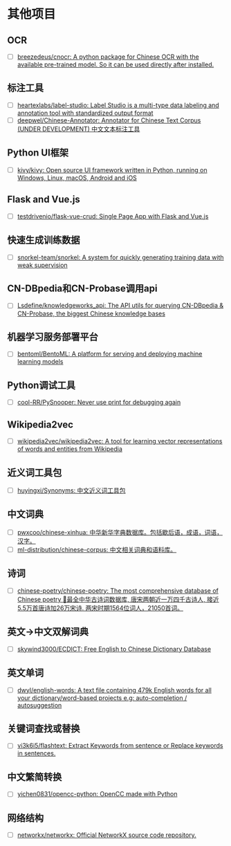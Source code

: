 # 其他项目

## OCR

- [ ] [breezedeus/cnocr: A python package for Chinese OCR with the available pre-trained model. So it can be used directly after installed.](https://github.com/breezedeus/cnocr)

## 标注工具

- [ ] [heartexlabs/label-studio: Label Studio is a multi-type data labeling and annotation tool with standardized output format](https://github.com/heartexlabs/label-studio)
- [ ] [deepwel/Chinese-Annotator: Annotator for Chinese Text Corpus (UNDER DEVELOPMENT) 中文文本标注工具](https://github.com/deepwel/Chinese-Annotator)

## Python UI框架

- [ ] [kivy/kivy: Open source UI framework written in Python, running on Windows, Linux, macOS, Android and iOS](https://github.com/kivy/kivy)

## Flask and Vue.js

- [ ] [testdrivenio/flask-vue-crud: Single Page App with Flask and Vue.js](https://github.com/testdrivenio/flask-vue-crud)

## 快速生成训练数据

- [ ] [snorkel-team/snorkel: A system for quickly generating training data with weak supervision](https://github.com/snorkel-team/snorkel)

## CN-DBpedia和CN-Probase调用api

- [ ] [Lsdefine/knowledgeworks_api: The API utils for querying CN-DBpedia & CN-Probase, the biggest Chinese knowledge bases](https://github.com/Lsdefine/knowledgeworks_api)

## 机器学习服务部署平台

- [ ] [bentoml/BentoML: A platform for serving and deploying machine learning models](https://github.com/bentoml/BentoML)

## Python调试工具

- [ ] [cool-RR/PySnooper: Never use print for debugging again](https://github.com/cool-RR/PySnooper)

## Wikipedia2vec

- [ ] [wikipedia2vec/wikipedia2vec: A tool for learning vector representations of words and entities from Wikipedia](https://github.com/wikipedia2vec/wikipedia2vec)

## 近义词工具包

- [ ] [huyingxi/Synonyms: 中文近义词工具包](https://github.com/huyingxi/Synonyms)

## 中文词典

- [ ] [pwxcoo/chinese-xinhua: 中华新华字典数据库。包括歇后语，成语，词语，汉字。](https://github.com/pwxcoo/chinese-xinhua)
- [ ] [ml-distribution/chinese-corpus: 中文相关词典和语料库。](https://github.com/ml-distribution/chinese-corpus)

## 诗词

- [ ] [chinese-poetry/chinese-poetry: The most comprehensive database of Chinese poetry 🧶最全中华古诗词数据库, 唐宋两朝近一万四千古诗人, 接近5.5万首唐诗加26万宋诗. 两宋时期1564位词人，21050首词。](https://github.com/chinese-poetry/chinese-poetry)

## 英文->中文双解词典

- [ ] [skywind3000/ECDICT: Free English to Chinese Dictionary Database](https://github.com/skywind3000/ECDICT)

## 英文单词

- [ ] [dwyl/english-words: A text file containing 479k English words for all your dictionary/word-based projects e.g: auto-completion / autosuggestion](https://github.com/dwyl/english-words)

## 关键词查找或替换

- [ ] [vi3k6i5/flashtext: Extract Keywords from sentence or Replace keywords in sentences.](https://github.com/vi3k6i5/flashtext)

## 中文繁简转换

- [ ] [yichen0831/opencc-python: OpenCC made with Python](https://github.com/yichen0831/opencc-python)

## 网络结构

- [ ] [networkx/networkx: Official NetworkX source code repository.](https://github.com/networkx/networkx)
